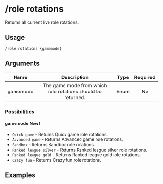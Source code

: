 # /role rotations

Returns all current live role rotations.

## Usage

```
/role rotations {gamemode}
```

## Arguments

| Name     | Description                                                 | Type | Required |
| :------: | :---------------------------------------------------------: | :--: | :------: |
| gamemode | The game mode from which role rotations should be returned. | Enum | No       |

### Possibilities

<!-- tabs:start -->

#### **gamemode <span class="tab-badge">New!</span>**

- `Quick game` - Returns Quick game role rotations.
- `Advanced game` - Returns Advanced game role rotations.
- `Sandbox` - Returns Sandbox role rotations.
- `Ranked league silver` - Returns Ranked league silver role rotations.
- `Ranked league gold` - Returns Ranked league gold role rotations.
- `Crazy fun` - Returns Crazy fun role rotations.

<!-- tabs:end -->

## Examples